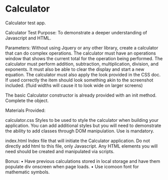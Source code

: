 # Calculator
Calculator test app.

Calculator Test
Purpose: To demonstrate a deeper understanding of Javascript and HTML.

Parameters:
Without using Jquery or any other library, create a calculator that can do complex operations.
The calculator must have an operations window that shows the current total for the operation being performed.
The calculator must perform addition, subtraction, multiplication, division, and exponents.
It must also be able to clear the display and start a new equation.
The calculator must also apply the look provided in the CSS doc.
If used correctly the item should look something akin to the screenshot included.
(fluid widths will cause it to look wide on larger screens)

The basic Calculator constructor is already provided with an init method.  Complete the object.

Materials Provided:

calculator.css
Styles to be used to style the calculator when building your application.
You can add additional styles but you will need to demonstrate the ability to add classes through DOM manipulation.
Use is mandatory.

index.html
Index file that will initiate the Calculator application.
Do not directly add html to this file, only Javascript.
Any HTML elements you will need should be created and manipulated via scripts.

Bonus:
	•	Have previous calculations stored in local storage and have them populate div onscreen when page loads.
	•	Use icomoon font for mathematic symbols.